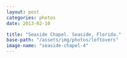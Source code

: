 ```yaml
---
layout: post
categories: photos
date: 2013-02-10

title: "Seaside Chapel. Seaside, Florida."
base-path: "/assets/img/photos/leftovers"
image-name: "seaside-chapel-4"
---
```


